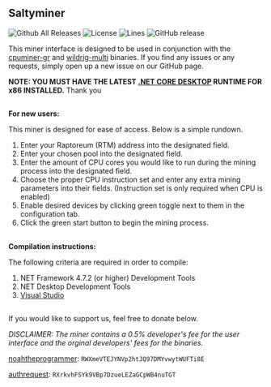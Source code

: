 ## Saltyminer
![Github All Releases](https://img.shields.io/github/downloads/noahtheprogrammer/saltyminer/total.svg)
![License](https://img.shields.io/badge/license-GPL-success)
![Lines](https://img.shields.io/tokei/lines/github/noahtheprogrammer/saltyminer?color=green)
![GitHub release](https://img.shields.io/github/v/tag/noahtheprogrammer/saltyminer?color=yellow)

This miner interface is designed to be used in conjunction with the [cpuminer-gr](https://github.com/michal-zurkowski/cpuminer-gr) and [wildrig-multi](https://github.com/andru-kun/wildrig-multi) binaries.
If you find any issues or any requests, simply open up a new issue on our GitHub page.

**NOTE: YOU MUST HAVE THE LATEST [.NET CORE DESKTOP](https://dotnet.microsoft.com/download/dotnet/3.1) RUNTIME FOR x86 INSTALLED.**
Thank you

##
**For new users:**

This miner is designed for ease of access. Below is a simple rundown.

1. Enter your Raptoreum (RTM) address into the designated field.
2. Enter your chosen pool into the designated field.
3. Enter the amount of CPU cores you would like to run during the mining process into the designated field.
4. Choose the proper CPU instruction set and enter any extra mining parameters into their fields. (Instruction set is only required when CPU is enabled)
6. Enable desired devices by clicking green toggle next to them in the configuration tab.
7. Click the green start button to begin the mining process.
##

**Compilation instructions:**

The following criteria are required in order to compile:

1. NET Framework 4.7.2 (or higher) Development Tools
2. NET Desktop Development Tools
3. [Visual Studio](https://visualstudio.microsoft.com/)

##
If you would like to support us, feel free to donate below.

*DISCLAIMER: The miner contains a 0.5% developer's fee for the user interface and the orginal developers' fees for the binaries.*

[noahtheprogrammer](https://github.com/noahtheprogrammer):  `RWXmeVTEJYNVp2htJQ97DMYvwytWUFTi8E`

[authrequest](https://github.com/authrequest): `RXrkvhFSYk9VBp7DzueLEZaGCpWB4nuTGT`

